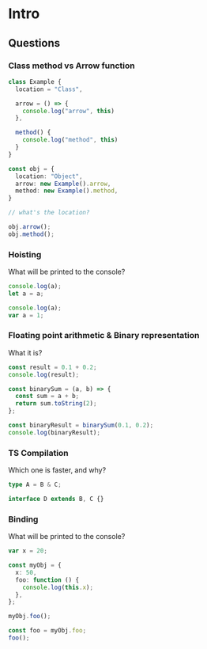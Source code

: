 # Intro

## Questions

### Class method vs Arrow function

```typescript
class Example {
  location = "Class",

  arrow = () => {
    console.log("arrow", this)
  },

  method() {
    console.log("method", this)
  }
}

const obj = {
  location: "Object",
  arrow: new Example().arrow,
  method: new Example().method,
}

// what's the location?

obj.arrow();
obj.method();

```

### Hoisting

What will be printed to the console?

```typescript
console.log(a);
let a = a;

console.log(a);
var a = 1;
```

### Floating point arithmetic & Binary representation

What it is?

```typescript
const result = 0.1 + 0.2;
console.log(result);
```

```typescript
const binarySum = (a, b) => {
  const sum = a + b;
  return sum.toString(2);
};

const binaryResult = binarySum(0.1, 0.2);
console.log(binaryResult);
```

### TS Compilation

Which one is faster, and why?

```typescript
type A = B & C;

interface D extends B, C {}
```

### Binding

What will be printed to the console?

```typescript
var x = 20;

const myObj = {
  x: 50,
  foo: function () {
    console.log(this.x);
  },
};

myObj.foo();

const foo = myObj.foo;
foo();
```
